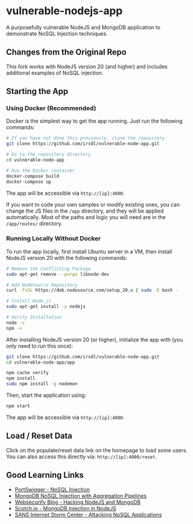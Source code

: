 # vulnerable-nodejs-app

A purposefully vulnerable NodeJS and MongoDB application to demonstrate NoSQL Injection techniques.

## Changes from the Original Repo

This fork works with NodeJS version 20 (and higher) and includes additional examples of NoSQL injection.

## Starting the App

### Using Docker (Recommended)

Docker is the simplest way to get the app running. Just run the following commands:

```bash
# If you have not done this previously, clone the repository
git clone https://github.com/irsdl/vulnerable-node-app.git

# Go to the repository directory
cd vulnerable-node-app

# Run the Docker container
docker-compose build
docker-compose up
```

The app will be accessible via `http://[ip]:4000`.

If you want to code your own samples or modify existing ones, you can change the JS files in the `/app` directory, and they will be applied automatically. Most of the paths and logic you will need are in the `/app/routes/` directory.

### Running Locally Without Docker

To run the app locally, first install Ubuntu server in a VM, then install NodeJS version 20 with the following commands:

```bash
# Remove the Conflicting Package
sudo apt-get remove --purge libnode-dev

# Add NodeSource Repository
curl -fsSL https://deb.nodesource.com/setup_20.x | sudo -E bash -

# Install Node.js
sudo apt-get install -y nodejs

# Verify Installation
node -v
npm -v
```

After installing NodeJS version 20 (or higher), initialize the app with (you only need to run this once):

```bash
git clone https://github.com/irsdl/vulnerable-node-app.git
cd vulnerable-node-app/app

npm cache verify
npm install
sudo npm install -g nodemon
```

Then, start the application using:

```bash
npm start
```

The app will be accessible via `http://[ip]:4000`.

## Load / Reset Data

Click on the populate/reset data link on the homepage to load some users. You can also access this directly via: `http://[ip]:4000/reset`.

## Good Learning Links

- [PortSwigger - NoSQL Injection](https://portswigger.net/web-security/nosql-injection)
- [MongoDB NoSQL Injection with Aggregation Pipelines](https://soroush.me/blog/2024/06/mongodb-nosql-injection-with-aggregation-pipelines/)
- [Websecurify Blog - Hacking NodeJS and MongoDB](https://blog.websecurify.com/2014/08/hacking-nodejs-and-mongodb.html)
- [Scotch.io - MongoDB Injection in NodeJS](https://scotch.io/@401/mongodb-injection-in-nodejs)
- [SANS Internet Storm Center - Attacking NoSQL Applications](https://isc.sans.edu/forums/diary/Attacking+NoSQL+applications/21787/)
